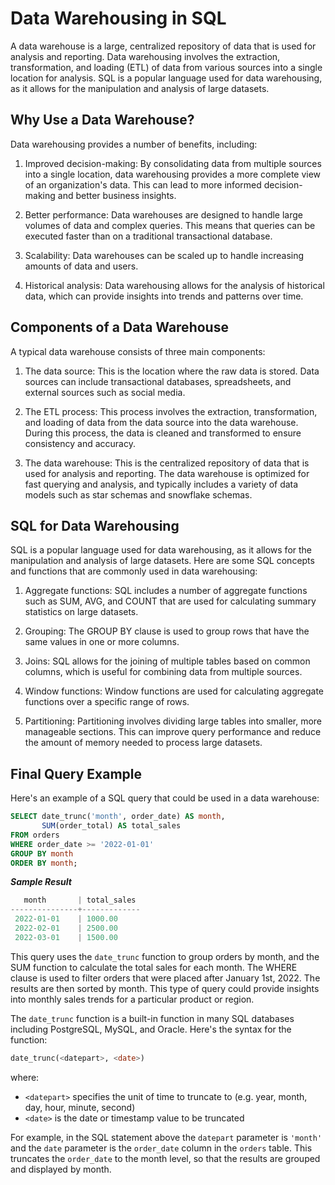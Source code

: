 # Data Warehousing in SQL

A data warehouse is a large, centralized repository of data that is used for analysis and reporting. Data warehousing involves the extraction, transformation, and loading (ETL) of data from various sources into a single location for analysis. SQL is a popular language used for data warehousing, as it allows for the manipulation and analysis of large datasets.

## Why Use a Data Warehouse?

Data warehousing provides a number of benefits, including:

1. Improved decision-making: By consolidating data from multiple sources into a single location, data warehousing provides a more complete view of an organization's data. This can lead to more informed decision-making and better business insights.

2. Better performance: Data warehouses are designed to handle large volumes of data and complex queries. This means that queries can be executed faster than on a traditional transactional database.

3. Scalability: Data warehouses can be scaled up to handle increasing amounts of data and users.

4. Historical analysis: Data warehousing allows for the analysis of historical data, which can provide insights into trends and patterns over time.

## Components of a Data Warehouse

A typical data warehouse consists of three main components:

1. The data source: This is the location where the raw data is stored. Data sources can include transactional databases, spreadsheets, and external sources such as social media.

2. The ETL process: This process involves the extraction, transformation, and loading of data from the data source into the data warehouse. During this process, the data is cleaned and transformed to ensure consistency and accuracy.

3. The data warehouse: This is the centralized repository of data that is used for analysis and reporting. The data warehouse is optimized for fast querying and analysis, and typically includes a variety of data models such as star schemas and snowflake schemas.

## SQL for Data Warehousing

SQL is a popular language used for data warehousing, as it allows for the manipulation and analysis of large datasets. Here are some SQL concepts and functions that are commonly used in data warehousing:

1. Aggregate functions: SQL includes a number of aggregate functions such as SUM, AVG, and COUNT that are used for calculating summary statistics on large datasets.

2. Grouping: The GROUP BY clause is used to group rows that have the same values in one or more columns.

3. Joins: SQL allows for the joining of multiple tables based on common columns, which is useful for combining data from multiple sources.

4. Window functions: Window functions are used for calculating aggregate functions over a specific range of rows.

5. Partitioning: Partitioning involves dividing large tables into smaller, more manageable sections. This can improve query performance and reduce the amount of memory needed to process large datasets.

## Final Query Example

Here's an example of a SQL query that could be used in a data warehouse:

```sql
SELECT date_trunc('month', order_date) AS month,
       SUM(order_total) AS total_sales
FROM orders
WHERE order_date >= '2022-01-01'
GROUP BY month
ORDER BY month;
```

***Sample Result***

```js
   month       | total_sales
---------------+-------------
 2022-01-01    | 1000.00
 2022-02-01    | 2500.00
 2022-03-01    | 1500.00

```

This query uses the `date_trunc` function to group orders by month, and the SUM function to calculate the total sales for each month. The WHERE clause is used to filter orders that were placed after January 1st, 2022. The results are then sorted by month. This type of query could provide insights into monthly sales trends for a particular product or region.

The `date_trunc` function is a built-in function in many SQL databases including PostgreSQL, MySQL, and Oracle. Here's the syntax for the function:

```sql
date_trunc(<datepart>, <date>)
```

where:
- `<datepart>` specifies the unit of time to truncate to (e.g. year, month, day, hour, minute, second)
- `<date>` is the date or timestamp value to be truncated

For example, in the SQL statement above the `datepart` parameter is `'month'` and the `date` parameter is the `order_date` column in the `orders` table. This truncates the `order_date` to the month level, so that the results are grouped and displayed by month.